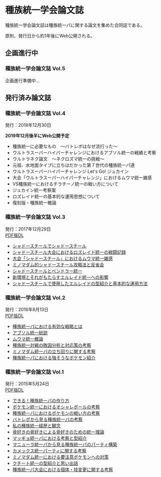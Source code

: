 # 種族統一学会論文誌
 種族統一学会論文誌は種族統一パに関する論文を集めた合同誌である。

 原則、発行日から約1年後にWeb公開される。

## 企画進行中

### 種族統一学会論文誌 Vol.5
企画進行準備中…


## 発行済み論文誌

### 種族統一学会論文誌 Vol.4
発行：2018年12月30日

**2019年12月後半にWeb公開予定**

 - 種族統一に必要なもの　～バトレボはなぜ流行った～
 - ウルトラスーパーハイパーチャレンジにおけるアブソル統一の戦績と考察
 - ウルトラネク論文　～ネクロズマ統一の挑戦～
 - 元祖、水地面タイプに立ちはだかった第７世代の種族統一パ達
 - ウルトラスーパーハイパーチャレンジ Let's Go! ジュカイン
 - 大会「ウルトラスーパーハイパーチャレンジ」におけるムウマ統一雑感
 - VS種族統一におけるチラチーノ統一の戦い方について
 - ジュカイン統一考察案
 - ロズレイド統一の基本的な運用思想について
 - 復刻版・種族統一概論

### 種族統一学会論文誌 Vol.3
発行：2017年12月29日  
[PDF版DL](https://sergeant118.booth.pm/items/1158099)

 - [シャドースチールでシャドースチール](./Journal3/3-01.md)
 - [シャドースチール大会におけるロズレイド統一の戦闘記録](./Journal3/3-02.md)
 - [大会「シャドースチール」におけるムウマ統一雑感](./Journal3/3-03.md)
 - [ミノマダム的シャドースチール攻略法と反省会](./Journal3/3-04.md)
 - [シャドースチールとペンドラー統一](./Journal3/3-05.md)
 - [新環境とそれがもたらすエルレイド統一への影響](./Journal3/3-06.md)
 - [シャドースチールで使用したエルレイドの型紹介と基本的な運用方法](./Journal3/3-07.md)

### 種族統一学会論文誌 Vol.2
発行：2016年8月13日  
[PDF版DL](https://sergeant118.booth.pm/items/1158092)

 - [種族統一パにおける有効な戦略とは](./Journal2/2-01.md)
 - [アブソル統一総説](./Journal2/2-02.md)
 - [ムウマ統一概論](./Journal2/2-03.md)
 - [種族統一対戦の敗因分析と対応策の考察](./Journal2/2-04.md)
 - [ミノマダム統一パの立ち回りに関する考察](./Journal2/2-05.md)
 - [種族統一パにおける強そうなポケモン紹介](./Journal2/2-06.md)

### 種族統一学会論文誌 Vol.1
発行：2015年5月24日  
[PDF版DL](https://sergeant118.booth.pm/items/101328)

 - [できる！種族統一パの作り方](./Journal1/1-01.md)
 - [ポケモン統一におけるオシャレボールの考察](./Journal1/1-02.md)
 - [種族統一パにおけるポケモンの戦い方の考察](./Journal1/1-03.md)
 - [バトレボから見る種族統一パの考察](./Journal1/1-04.md)
 - [私の種族統一経歴と観念](./Journal1/1-05.md)
 - [骨好きの骨好きによる骨好きのための統一理論](./Journal1/1-06.md)
 - [マッギョ統一パにおける考察と型紹介](./Journal1/1-07.md)
 - [マニューラ統一パから見る種族統一パのパーティ構築](./Journal1/1-08.md)
 - [カメックス統一パーティに関する考察](./Journal1/1-09.md)
 - [ミノマダム統一における要注意ポケモンへの対策](./Journal1/1-10.md)
 - [クチート統一の型紹介と思い出話](./Journal1/1-11.md)
 - [種族統一パ大会における個体・技変更に関する考察](./Journal1/1-12.md)
